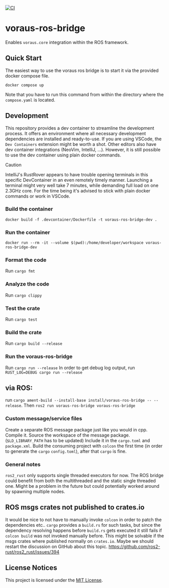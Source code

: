 [![CI](https://github.com/vorausrobotik/voraus-ros-bridge/actions/workflows/ci.yml/badge.svg?branch=main)](https://github.com/vorausrobotik/voraus-ros-bridge/actions/workflows/ci.yml)

# voraus-ros-bridge

Enables `voraus.core` integration within the ROS framework.

## Quick Start

The easiest way to use the voraus ros bridge is to start it via the provided docker compose file.

`docker compose up`

Note that you have to run this command from within the directory where the `compose.yaml` is located.

## Development

This repository provides a dev container to streamline the development process.
It offers an environment where all necessary development dependencies are installed and ready-to-use.
If you are using VSCode, the `Dev Containers` extension might be worth a shot. Other editors also have dev container
integrations (NeoVim, IntelliJ, ...).
However, it is still possible to use the dev container using plain docker commands.

> [!CAUTION]
> IntelliJ's RustRover appears to have trouble opening terminals in this specific DevContainer in an even remotely timely manner.
> Launching a terminal might very well take 7 minutes, while demanding full load on one 2.3GHz core.
> For the time being it's advised to stick with plain docker commands or work in VSCode.

### Build the container

`docker build -f .devcontainer/Dockerfile -t voraus-ros-bridge-dev .`

### Run the container

`docker run --rm -it --volume $(pwd):/home/developer/workspace voraus-ros-bridge-dev`

### Format the code

Run `cargo fmt`

### Analyze the code

Run `cargo clippy`

### Test the crate

Run `cargo test`

### Build the crate

Run `cargo build --release`

### Run the voraus-ros-bridge

Run `cargo run --release`
In order to get debug log output, run `RUST_LOG=DEBUG cargo run --release`

## via ROS:

run `cargo ament-build --install-base install/voraus-ros-bridge -- --release`.
Then `ros2 run voraus-ros-bridge voraus-ros-bridge`

### Custom message/service files

Create a separate ROS message package just like you would in cpp.
Compile it.
Source the workspace of the message package. (`$LD_LIBRARY_PATH` has to be updated)
Include it in the `cargo.toml` and `package.xml`.
Build the consuming project with `colcon` the first time (in order to generate the `cargo` `config.toml`),
after that `cargo` is fine.


### General notes

`ros2_rust` only supports single threaded executors for now.
The ROS bridge could benefit from both the multithreaded and the static single threaded one.
Might be a problem in the future but could potentially worked around by spawning multiple nodes.

## ROS msgs crates not published to crates.io

It would be nice to not have to manually invoke `colcon` in order to patch the dependencies etc..
`cargo` provides a `build.rs` for such tasks, but since the dependency resolving happens before `build.rs` gets executed
it still fails if `colcon build` was not invoked manually before.
This might be solvable if the msgs crates where published normally on `crates.io`.
Maybe we should restart the discussion on GitHub about this topic.
https://github.com/ros2-rust/ros2_rust/issues/394

## License Notices

This project is licensed under the [MIT License](https://opensource.org/license/mit/).
